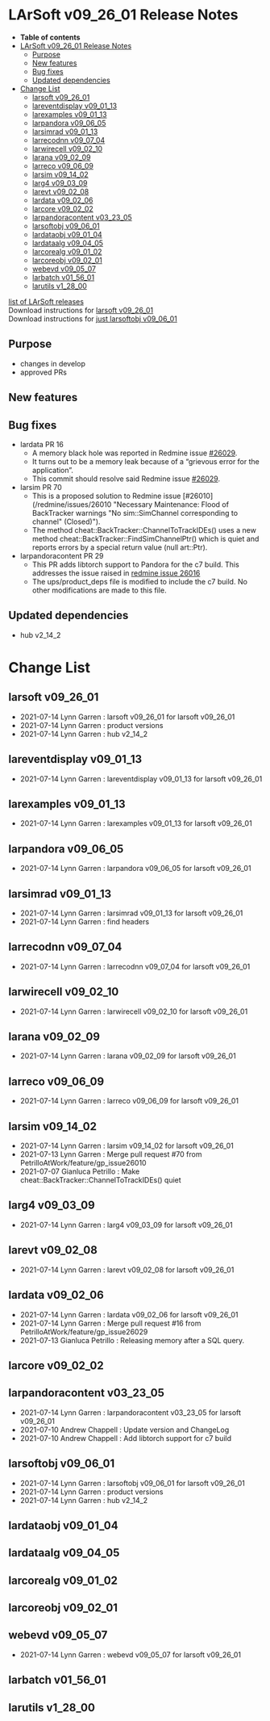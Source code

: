 LArSoft v09\_26\_01 Release Notes
======================================================================

-   **Table of contents**
-   [LArSoft v09\_26\_01 Release Notes](#LArSoft-v09_26_01-Release-Notes)
    -   [Purpose](#Purpose)
    -   [New features](#New-features)
    -   [Bug fixes](#Bug-fixes)
    -   [Updated dependencies](#Updated-dependencies)
-   [Change List](#Change-List)
    -   [larsoft v09\_26\_01](#larsoft-v09_26_01)
    -   [lareventdisplay v09\_01\_13](#lareventdisplay-v09_01_13)
    -   [larexamples v09\_01\_13](#larexamples-v09_01_13)
    -   [larpandora v09\_06\_05](#larpandora-v09_06_05)
    -   [larsimrad v09\_01\_13](#larsimrad-v09_01_13)
    -   [larrecodnn v09\_07\_04](#larrecodnn-v09_07_04)
    -   [larwirecell v09\_02\_10](#larwirecell-v09_02_10)
    -   [larana v09\_02\_09](#larana-v09_02_09)
    -   [larreco v09\_06\_09](#larreco-v09_06_09)
    -   [larsim v09\_14\_02](#larsim-v09_14_02)
    -   [larg4 v09\_03\_09](#larg4-v09_03_09)
    -   [larevt v09\_02\_08](#larevt-v09_02_08)
    -   [lardata v09\_02\_06](#lardata-v09_02_06)
    -   [larcore v09\_02\_02](#larcore-v09_02_02)
    -   [larpandoracontent v03\_23\_05](#larpandoracontent-v03_23_05)
    -   [larsoftobj v09\_06\_01](#larsoftobj-v09_06_01)
    -   [lardataobj v09\_01\_04](#lardataobj-v09_01_04)
    -   [lardataalg v09\_04\_05](#lardataalg-v09_04_05)
    -   [larcorealg v09\_01\_02](#larcorealg-v09_01_02)
    -   [larcoreobj v09\_02\_01](#larcoreobj-v09_02_01)
    -   [webevd v09\_05\_07](#webevd-v09_05_07)
    -   [larbatch v01\_56\_01](#larbatch-v01_56_01)
    -   [larutils v1\_28\_00](#larutils-v1_28_00)

[list of LArSoft releases](LArSoft_release_list)\
Download instructions for [larsoft v09\_26\_01](http://scisoft.fnal.gov/scisoft/bundles/larsoft/v09_26_01/larsoft-v09_26_01.html)\
Download instructions for [just larsoftobj v09\_06\_01](http://scisoft.fnal.gov/scisoft/bundles/larsoftobj/v09_06_01/larsoftobj-v09_06_01.html)

Purpose
--------------------

-   changes in develop
-   approved PRs

New features
------------------------------

Bug fixes
------------------------

-   lardata PR 16
    -   A memory black hole was reported in Redmine issue [\#26029](/redmine/issues/26029 "Bug: problem building larcorealg tests with art 3.09 (Closed)").
    -   It turns out to be a memory leak because of a “grievous error for the application”.
    -   This commit should resolve said Redmine issue [\#26029](/redmine/issues/26029 "Bug: problem building larcorealg tests with art 3.09 (Closed)").
-   larsim PR 70
    -   This is a proposed solution to Redmine issue [\#26010](/redmine/issues/26010 "Necessary Maintenance: Flood of BackTracker warnings "No sim::SimChannel corresponding to channel" (Closed)").
    -   The method cheat::BackTracker::ChannelToTrackIDEs() uses a new method cheat::BackTracker::FindSimChannelPtr() which is quiet and reports errors by a special return value (null art::Ptr).
-   larpandoracontent PR 29
    -   This PR adds libtorch support to Pandora for the c7 build. This addresses the issue raised in [redmine issue 26016](https://cdcvs.fnal.gov/redmine/issues/26016#change-84368)
    -   The ups/product\_deps file is modified to include the c7 build. No other modifications are made to this file.

Updated dependencies
----------------------------------------------

-   hub v2\_14\_2

Change List
============================

larsoft v09\_26\_01
------------------------------------------

-   2021-07-14 Lynn Garren : larsoft v09\_26\_01 for larsoft v09\_26\_01
-   2021-07-14 Lynn Garren : product versions
-   2021-07-14 Lynn Garren : hub v2\_14\_2

lareventdisplay v09\_01\_13
----------------------------------------------------------

-   2021-07-14 Lynn Garren : lareventdisplay v09\_01\_13 for larsoft v09\_26\_01

larexamples v09\_01\_13
--------------------------------------------------

-   2021-07-14 Lynn Garren : larexamples v09\_01\_13 for larsoft v09\_26\_01

larpandora v09\_06\_05
------------------------------------------------

-   2021-07-14 Lynn Garren : larpandora v09\_06\_05 for larsoft v09\_26\_01

larsimrad v09\_01\_13
----------------------------------------------

-   2021-07-14 Lynn Garren : larsimrad v09\_01\_13 for larsoft v09\_26\_01
-   2021-07-14 Lynn Garren : find headers

larrecodnn v09\_07\_04
------------------------------------------------

-   2021-07-14 Lynn Garren : larrecodnn v09\_07\_04 for larsoft v09\_26\_01

larwirecell v09\_02\_10
--------------------------------------------------

-   2021-07-14 Lynn Garren : larwirecell v09\_02\_10 for larsoft v09\_26\_01

larana v09\_02\_09
----------------------------------------

-   2021-07-14 Lynn Garren : larana v09\_02\_09 for larsoft v09\_26\_01

larreco v09\_06\_09
------------------------------------------

-   2021-07-14 Lynn Garren : larreco v09\_06\_09 for larsoft v09\_26\_01

larsim v09\_14\_02
----------------------------------------

-   2021-07-14 Lynn Garren : larsim v09\_14\_02 for larsoft v09\_26\_01
-   2021-07-13 Lynn Garren : Merge pull request \#70 from PetrilloAtWork/feature/gp\_issue26010
-   2021-07-07 Gianluca Petrillo : Make cheat::BackTracker::ChannelToTrackIDEs() quiet

larg4 v09\_03\_09
--------------------------------------

-   2021-07-14 Lynn Garren : larg4 v09\_03\_09 for larsoft v09\_26\_01

larevt v09\_02\_08
----------------------------------------

-   2021-07-14 Lynn Garren : larevt v09\_02\_08 for larsoft v09\_26\_01

lardata v09\_02\_06
------------------------------------------

-   2021-07-14 Lynn Garren : lardata v09\_02\_06 for larsoft v09\_26\_01
-   2021-07-14 Lynn Garren : Merge pull request \#16 from PetrilloAtWork/feature/gp\_issue26029
-   2021-07-13 Gianluca Petrillo : Releasing memory after a SQL query.

larcore v09\_02\_02
------------------------------------------

larpandoracontent v03\_23\_05
--------------------------------------------------------------

-   2021-07-14 Lynn Garren : larpandoracontent v03\_23\_05 for larsoft v09\_26\_01
-   2021-07-10 Andrew Chappell : Update version and ChangeLog
-   2021-07-10 Andrew Chappell : Add libtorch support for c7 build

larsoftobj v09\_06\_01
------------------------------------------------

-   2021-07-14 Lynn Garren : larsoftobj v09\_06\_01 for larsoft v09\_26\_01
-   2021-07-14 Lynn Garren : product versions
-   2021-07-14 Lynn Garren : hub v2\_14\_2

lardataobj v09\_01\_04
------------------------------------------------

lardataalg v09\_04\_05
------------------------------------------------

larcorealg v09\_01\_02
------------------------------------------------

larcoreobj v09\_02\_01
------------------------------------------------

webevd v09\_05\_07
----------------------------------------

-   2021-07-14 Lynn Garren : webevd v09\_05\_07 for larsoft v09\_26\_01

larbatch v01\_56\_01
--------------------------------------------

larutils v1\_28\_00
------------------------------------------

